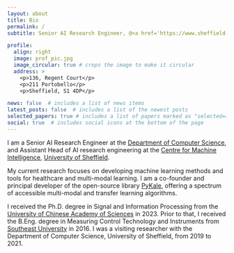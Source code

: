 ```yaml
---
layout: about
title: Bio
permalink: /
subtitle: Senior AI Research Engineer, @<a href='https://www.sheffield.ac.uk'>The University of Sheffield</a>.

profile:
  align: right
  image: prof_pic.jpg
  image_circular: true # crops the image to make it circular
  address: >
    <p>136, Regent Court</p>
    <p>211 Portobello</p>
    <p>Sheffield, S1 4DP</p>

news: false  # includes a list of news items
latest_posts: false  # includes a list of the newest posts
selected_papers: true # includes a list of papers marked as "selected={true}"
social: true  # includes social icons at the bottom of the page
---
```


I am a Senior AI Research Engineer at the [Department of Computer Science](https://www.sheffield.ac.uk/dcs/), and Assistant Head of AI research engineering at the [Centre for Machine Intelligence](https://www.sheffield.ac.uk/machine-intelligence), [University of Sheffield](https://www.sheffield.ac.uk/).

My current research focuses on developing machine learning methods and tools for healthcare and multi-modal learning. I am a co-founder and principal developer of the open-source library [PyKale](https://github.com/pykale/pykale), offering a spectrum of accessible multi-modal and transfer learning algorithms.

I received the Ph.D. degree in Signal and Information Processing from the [University of Chinese Academy of Sciences](https://english.ucas.ac.cn/) in 2023. Prior to that, I received the B.Eng. degree in Measuring Control Technology and Instruments from [Southeast University](https://www.seu.edu.cn/english/) in 2016. I was a visiting researcher with the Department of Computer Science, University of Sheffield, from 2019 to 2021.

<!-- Write your biography here. Tell the world about yourself. Link to your favorite [subreddit](http://reddit.com). You can put a picture in, too. The code is already in, just name your picture `prof_pic.jpg` and put it in the `img/` folder.

Put your address / P.O. box / other info right below your picture. You can also disable any of these elements by editing `profile` property of the YAML header of your `_pages/about.md`. Edit `_bibliography/papers.bib` and Jekyll will render your [publications page](/al-folio/publications/) automatically.

Link to your social media connections, too. This theme is set up to use [Font Awesome icons](http://fortawesome.github.io/Font-Awesome/) and [Academicons](https://jpswalsh.github.io/academicons/), like the ones below. Add your Facebook, Twitter, LinkedIn, Google Scholar, or just disable all of them. -->
